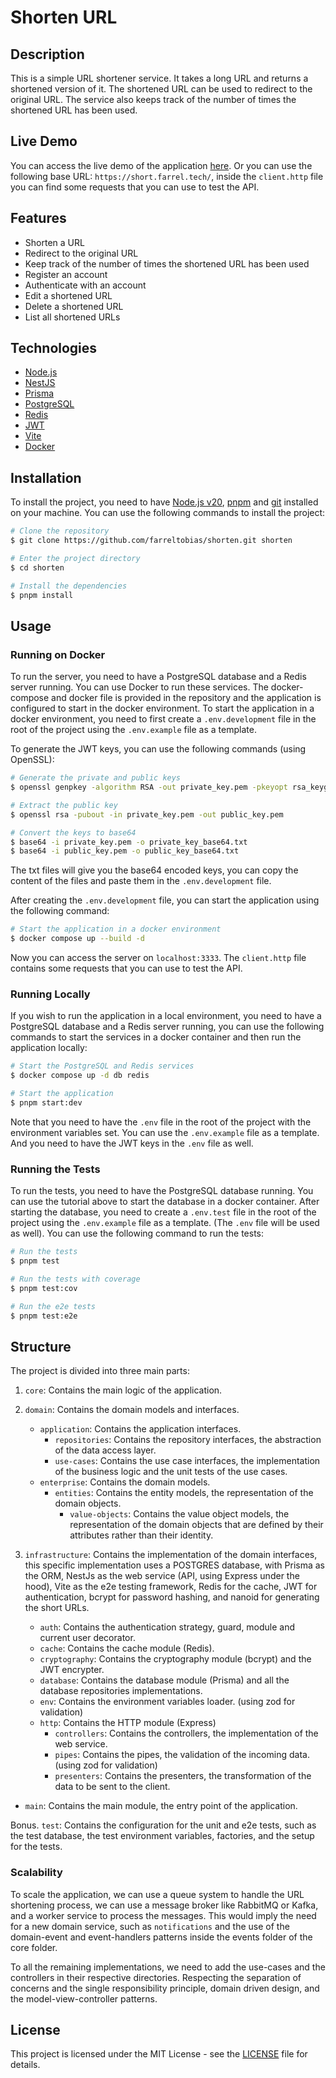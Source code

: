 # Shorten URL

## Description

This is a simple URL shortener service. It takes a long URL and returns a shortened version of it. The shortened URL can be used to redirect to the original URL. The service also keeps track of the number of times the shortened URL has been used.

## Live Demo

You can access the live demo of the application [here](https://short.farrel.tech/api). Or you can use the following base URL: `https://short.farrel.tech/`, inside the `client.http` file you can find some requests that you can use to test the API.

## Features

- Shorten a URL
- Redirect to the original URL
- Keep track of the number of times the shortened URL has been used
- Register an account
- Authenticate with an account
- Edit a shortened URL
- Delete a shortened URL
- List all shortened URLs

## Technologies

- [Node.js](https://nodejs.org/)
- [NestJS](https://nestjs.com/)
- [Prisma](https://www.prisma.io/)
- [PostgreSQL](https://www.postgresql.org/)
- [Redis](https://redis.io/)
- [JWT](https://jwt.io/)
- [Vite](https://vitejs.dev/)
- [Docker](https://www.docker.com/)

## Installation

To install the project, you need to have [Node.js v20](https://nodejs.org/), [pnpm](https://pnpm.io/) and [git](https://www.git-scm.com/) installed on your machine. You can use the following commands to install the project:

```bash
# Clone the repository
$ git clone https://github.com/farreltobias/shorten.git shorten

# Enter the project directory
$ cd shorten

# Install the dependencies
$ pnpm install
```

## Usage

### Running on Docker

To run the server, you need to have a PostgreSQL database and a Redis server running. You can use Docker to run these services. The docker-compose and docker file is provided in the repository and the application is configured to start in the docker environment. To start the application in a docker environment, you need to first create a `.env.development` file in the root of the project using the `.env.example` file as a template.

To generate the JWT keys, you can use the following commands (using OpenSSL):

```bash
# Generate the private and public keys
$ openssl genpkey -algorithm RSA -out private_key.pem -pkeyopt rsa_keygen_bits:2048

# Extract the public key
$ openssl rsa -pubout -in private_key.pem -out public_key.pem

# Convert the keys to base64
$ base64 -i private_key.pem -o private_key_base64.txt
$ base64 -i public_key.pem -o public_key_base64.txt
```

The txt files will give you the base64 encoded keys, you can copy the content of the files and paste them in the `.env.development` file.

After creating the `.env.development` file, you can start the application using the following command:

```bash
# Start the application in a docker environment
$ docker compose up --build -d
```

Now you can access the server on `localhost:3333`. The `client.http` file contains some requests that you can use to test the API.

### Running Locally

If you wish to run the application in a local environment, you need to have a PostgreSQL database and a Redis server running, you can use the following commands to start the services in a docker container and then run the application locally:

```bash
# Start the PostgreSQL and Redis services
$ docker compose up -d db redis

# Start the application
$ pnpm start:dev
```

Note that you need to have the `.env` file in the root of the project with the environment variables set. You can use the `.env.example` file as a template. And you need to have the JWT keys in the `.env` file as well.

### Running the Tests

To run the tests, you need to have the PostgreSQL database running. You can use the tutorial above to start the database in a docker container. After starting the database, you need to create a `.env.test` file in the root of the project using the `.env.example` file as a template. (The `.env` file will be used as well). You can use the following command to run the tests:

```bash
# Run the tests
$ pnpm test

# Run the tests with coverage
$ pnpm test:cov

# Run the e2e tests
$ pnpm test:e2e
```

## Structure

The project is divided into three main parts:

1. `core`: Contains the main logic of the application.

2. `domain`: Contains the domain models and interfaces.
   - `application`: Contains the application interfaces.
     - `repositories`: Contains the repository interfaces, the abstraction of the data access layer.
     - `use-cases`: Contains the use case interfaces, the implementation of the business logic and the unit tests of the use cases.
   - `enterprise`: Contains the domain models.
     - `entities`: Contains the entity models, the representation of the domain objects.
       - `value-objects`: Contains the value object models, the representation of the domain objects that are defined by their attributes rather than their identity.

3. `infrastructure`: Contains the implementation of the domain interfaces, this specific implementation uses a POSTGRES database, with Prisma as the ORM, NestJs as the web service (API, using Express under the hood), Vite as the e2e testing framework, Redis for the cache, JWT for authentication, bcrypt for password hashing, and nanoid for generating the short URLs.
   - `auth`: Contains the authentication strategy, guard, module and current user decorator.
   - `cache`: Contains the cache module (Redis).
   - `cryptography`: Contains the cryptography module (bcrypt) and the JWT encrypter.
   - `database`: Contains the database module (Prisma) and all the database repositories implementations.
   - `env`: Contains the environment variables loader. (using zod for validation)
   - `http`: Contains the HTTP module (Express)
     - `controllers`: Contains the controllers, the implementation of the web service.
     - `pipes`: Contains the pipes, the validation of the incoming data. (using zod for validation)
     - `presenters`: Contains the presenters, the transformation of the data to be sent to the client.
 - `main`: Contains the main module, the entry point of the application.

Bonus. `test`: Contains the configuration for the unit and e2e tests, such as the test database, the test environment variables, factories, and the setup for the tests.

### Scalability

To scale the application, we can use a queue system to handle the URL shortening process, we can use a message broker like RabbitMQ or Kafka, and a worker service to process the messages. This would imply the need for a new domain service, such as `notifications` and the use of the domain-event and event-handlers patterns inside the events folder of the core folder.

To all the remaining implementations, we need to add the use-cases and the controllers in their respective directories. Respecting the separation of concerns and the single responsibility principle, domain driven design, and the model-view-controller patterns.

## License

This project is licensed under the MIT License - see the [LICENSE](LICENSE) file for details.
